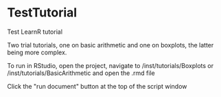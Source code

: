 # TestTutorial
Test LearnR tutorial

Two trial tutorials, one on basic arithmetic and one on boxplots, the latter being more complex.

To run in RStudio, open the project, navigate to /inst/tutorials/Boxplots or /inst/tutorials/BasicArithmetic and open the .rmd file

Click the "run document" button at the top of the script window
